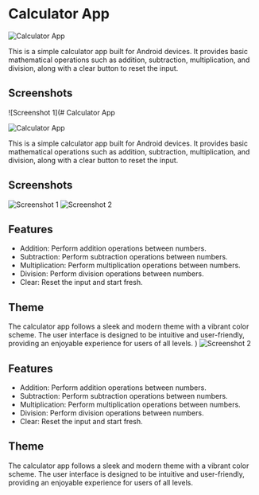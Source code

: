 # Calculator App

![Calculator App](screenshots/calculator_app.png)

This is a simple calculator app built for Android devices. It provides basic mathematical operations such as addition, subtraction, multiplication, and division, along with a clear button to reset the input.

## Screenshots

![Screenshot 1](# Calculator App

![Calculator App](screenshots/calculator_app.png)

This is a simple calculator app built for Android devices. It provides basic mathematical operations such as addition, subtraction, multiplication, and division, along with a clear button to reset the input.

## Screenshots

![Screenshot 1](screenshots/screenshot_1.png)
![Screenshot 2](screenshots/screenshot_2.png)

## Features

- Addition: Perform addition operations between numbers.
- Subtraction: Perform subtraction operations between numbers.
- Multiplication: Perform multiplication operations between numbers.
- Division: Perform division operations between numbers.
- Clear: Reset the input and start fresh.

## Theme

The calculator app follows a sleek and modern theme with a vibrant color scheme. The user interface is designed to be intuitive and user-friendly, providing an enjoyable experience for users of all levels.
)
![Screenshot 2](screenshots/screenshot_2.png)

## Features

- Addition: Perform addition operations between numbers.
- Subtraction: Perform subtraction operations between numbers.
- Multiplication: Perform multiplication operations between numbers.
- Division: Perform division operations between numbers.
- Clear: Reset the input and start fresh.

## Theme

The calculator app follows a sleek and modern theme with a vibrant color scheme. The user interface is designed to be intuitive and user-friendly, providing an enjoyable experience for users of all levels.
